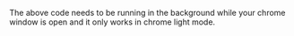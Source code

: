 The above code needs to be running in the background while your chrome window is open and it only works in chrome light mode.
